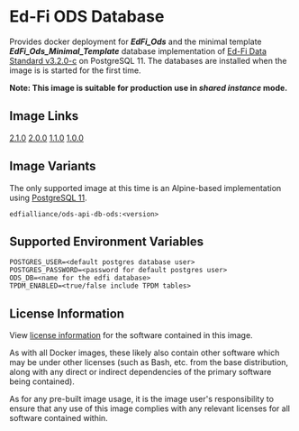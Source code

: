 # Ed-Fi ODS Database
Provides docker deployment for **_EdFi_Ods_** and the minimal template **_EdFi_Ods_Minimal_Template_** database implementation of [Ed-Fi Data Standard v3.2.0-c](https://techdocs.ed-fi.org/display/EFDS32/Ed-Fi+Data+Standard+v3.2) on PostgreSQL 11. The databases are installed when the image is is started for the first time.

**Note: This image is suitable for production use in _shared instance_ mode.**

## Image Links
[2.1.0](https://github.com/Ed-Fi-Alliance-OSS/Ed-Fi-ODS-Docker/blob/v2.1.0/DB-ODS/Alpine/pgsql/Dockerfile)
[2.0.0](https://github.com/Ed-Fi-Alliance-OSS/Ed-Fi-ODS-Docker/blob/v2.0.0/DB-ODS/Alpine/pgsql/Dockerfile)
[1.1.0](https://github.com/Ed-Fi-Alliance-OSS/Ed-Fi-ODS-Docker/blob/v1.1.0/DB-ODS/Dockerfile)
[1.0.0](https://github.com/Ed-Fi-Alliance-OSS/Ed-Fi-ODS-Docker/blob/v1.0.0/DB-ODS/Dockerfile)

## Image Variants
The only supported image at this time is an Alpine-based implementation using [PostgreSQL 11](https://hub.docker.com/_/postgres).

`edfialliance/ods-api-db-ods:<version>`

## Supported Environment Variables
```
POSTGRES_USER=<default postgres database user>
POSTGRES_PASSWORD=<password for default postgres user>
ODS_DB=<name for the edfi database>
TPDM_ENABLED=<true/false include TPDM tables>
```

## License Information
View [license information](https://github.com/Ed-Fi-Alliance-OSS/Ed-Fi-ODS-Docker/blob/main/LICENSE) for the software contained in this image.

As with all Docker images, these likely also contain other software which may be under other licenses (such as Bash, etc. from the base distribution, along with any direct or indirect dependencies of the primary software being contained).

As for any pre-built image usage, it is the image user's responsibility to ensure that any use of this image complies with any relevant licenses for all software contained within.
